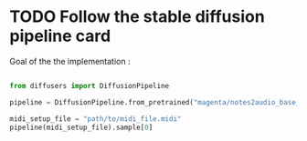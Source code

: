 # TODO Follow the stable diffusion pipeline card


Goal of the the implementation : 

```python 

from diffusers import DiffusionPipeline

pipeline = DiffusionPipeline.from_pretrained("magenta/notes2audio_base_with_context")

midi_setup_file = "path/to/midi_file.midi" 
pipeline(midi_setup_file).sample[0]



```
